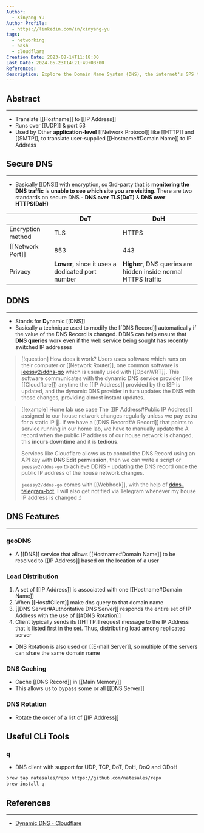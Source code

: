 ```yaml
---
Author:
  - Xinyang YU
Author Profile:
  - https://linkedin.com/in/xinyang-yu
tags:
  - networking
  - bash
  - cloudflare
Creation Date: 2023-08-14T11:18:00
Last Date: 2024-05-23T14:21:49+08:00
References: 
description: Explore the Domain Name System (DNS), the internet's GPS that translates human-readable website names into machine-friendly IP addresses.
---
```

## Abstract
---
- Translate [[Hostname]] to [[IP Address]]
- Runs over [[UDP]] & port 53
- Used by Other **application-level** [[Network Protocol]] like [[HTTP]] and [[SMTP]], to translate user-supplied [[Hostname#Domain Name]] to IP Address


## Secure DNS
---
- Basically [[DNS]] with encryption, so 3rd-party that is **monitoring the DNS traffic** is **unable to see which site you are visiting**. There are two standards on secure DNS - **DNS over TLS(DoT)** & **DNS over HTTPS(DoH)**


|                   | DoT                                              | DoH                                                            |
| ----------------- | ------------------------------------------------ | -------------------------------------------------------------- |
| Encryption method | TLS                                              | HTTPS                                                          |
| [[Network Port]]  | 853                                              | 443                                                            |
| Privacy           | **Lower**, since it uses a dedicated port number | **Higher**, DNS queries are hidden inside normal HTTPS traffic |


## DDNS
---
- Stands for **D**ynamic [[DNS]]
- Basically a technique used to modify the [[DNS Record]] automatically if the value of the DNS Record is changed. DDNS can help ensure that **DNS queries** work even if the web service being sought has recently switched IP addresses

>[!question] How does it work?
> Users uses software which runs on their computer or [[Network Router]], one common software is [jeessy2/ddns-go](https://github.com/jeessy2/ddns-go) which is usually used with [[OpenWRT]]. This software communicates with the dynamic DNS service provider (like [[Cloudflare]]) anytime the [[IP Address]] provided by the ISP is updated, and the dynamic DNS provider in turn updates the DNS with those changes, providing almost instant updates.

>[!example] Home lab use case
> The [[IP Address#Public IP Address]] assigned to our house network changes regularly unless we pay extra for a static IP 💸. If we have a [[DNS Record#A Record]] that points to service running in our home lab, we have to manually update the A record when the public IP address of our house network is changed, this **incurs downtime** and it is **tedious**. 
> 
> Services like Cloudflare allows us to control the DNS Record using an API key with **DNS Edit permission**, then we can write a script or `jeessy2/ddns-go` to achieve DDNS - updating the DNS record once the public IP address of the house network changes.
> 
> `jeessy2/ddns-go` comes with [[Webhook]], with the help of [ddns-telegram-bot](https://github.com/WingLim/ddns-telegram-bot), I will also get notified via Telegram whenever my house IP address is changed :)



## DNS Features
---
### geoDNS
- A [[DNS]] service that allows [[Hostname#Domain Name]] to be resolved to [[IP Address]] based on the location of a user

### Load Distribution 
1. A set of  [[IP Address]] is associated with one [[Hostname#Domain Name]] 
2. When [[Host#Client]] make dns query to that domain name
3. [[DNS Server#Authoritative DNS Server]] responds the entire set of IP Address with the use of [[#DNS Rotation]]
4. Client typically sends its [[HTTP]] request message to the IP Address that is listed first in the set. Thus, distributing load among replicated server

- DNS Rotation is also used on [[E-mail Server]], so multiple of the servers can share the same domain name

### DNS Caching
- Cache [[DNS Record]] in [[Main Memory]]
- This allows us to bypass some or all [[DNS Server]]

### DNS Rotation
- Rotate the order of a list of [[IP Address]]



## Useful CLi Tools
### q
- DNS client with support for UDP, TCP, DoT, DoH, DoQ and ODoH
```bash
brew tap natesales/repo https://github.com/natesales/repo
brew install q
```


## References
---
- [Dynamic DNS - Cloudflare](https://www.cloudflare.com/en-gb/learning/network-layer/what-is-a-router/)
